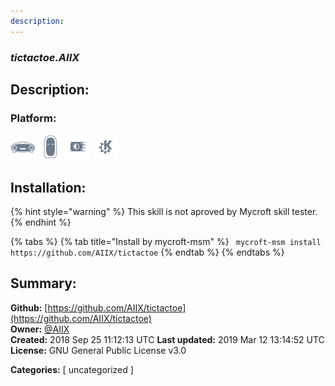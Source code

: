 ```yaml
---
description: 
---
```


### _tictactoe.AIIX_  
## Description:  
  
  
  
### Platform:  
 ![Mark I](../.gitbook/assets/mark-1-icon.png)  ![Mark II](../.gitbook/assets/mark-2-icon.png)  ![Picroft](../.gitbook/assets/picroft-icon.png)  ![plasmoid](../.gitbook/assets/kde.png)   
## Installation:  
{% hint style="warning" %}
This skill is not aproved by Mycroft skill tester.
{% endhint %}
    
{% tabs %}
{% tab title="Install by mycroft-msm" %}
``` mycroft-msm install https://github.com/AIIX/tictactoe```
{% endtab %}
  {% endtabs %}
    
## Summary:  
**Github:** [https://github.com/AIIX/tictactoe](https://github.com/AIIX/tictactoe)  
**Owner:** [@AIIX](https://github.com/AIIX)  
**Created:** 2018 Sep 25 11:12:13 UTC  **Last updated:** 2019 Mar 12 13:14:52 UTC  
**License:** GNU General Public License v3.0  
  
**Categories:** [ uncategorized ]   

